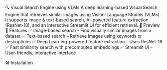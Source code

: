 🔍 Visual Search Engine using VLMs
A deep learning-based Visual Search Engine that retrieves similar images using Vision-Language Models (VLMs). It supports image & text-based search, AI-powered feature extraction (ResNet-18), and an interactive Streamlit UI for efficient retrieval.
🎥 Preview
📌 Features
✅ Image-based search – Find visually similar images from a dataset
✅ Text-based search – Retrieve images using keywords or descriptions
✅ Deep Learning-powered feature extraction – Uses ResNet-18
✅ Fast similarity search with precomputed embeddings
✅ Streamlit UI – User-friendly, interactive interface

🛠 Installation
